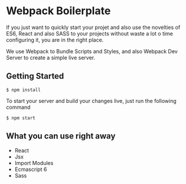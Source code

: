 # Webpack Boilerplate

If you just want to quickly start your projet and also use the novelties of ES6, React and also SASS to your projects without waste a lot o time configuring it, you are in the right place.

We use Webpack to Bundle Scripts and Styles, and also Webpack Dev Server to create a simple live server.

## Getting Started

```
$ npm install
``` 

To start your server and build your changes live, just run the following command

```
$ npm start
```

## What you can use right away
- React
- Jsx
- Import Modules
- Ecmascript 6
- Sass